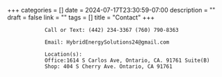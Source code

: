 +++
categories = []
date = 2024-07-17T23:30:59-07:00
description = ""
draft = false
link = ""
tags = []
title = "Contact"
+++


                Call or Text: (442) 234-3367 (760) 790-8363 

                Email: HybridEnergySolutions24@gmail.com

                Location(s):
                Office:1614 S Carlos Ave, Ontario, CA. 91761 Suite(B) 
                Shop: 404 S Cherry Ave. Ontario, CA 91761
